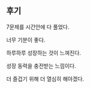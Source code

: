 ## 후기

7문제를 시간안에 다 풀었다.

너무 기분이 좋다.



하루하루 성장하는 것이 느껴진다.

성장 동력을 충전받는 느낌이다.



더 즐겁기 위해 더 열심히 해야겠다.
